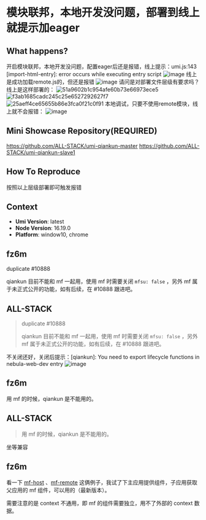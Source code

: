 # 模块联邦，本地开发没问题，部署到线上就提示加eager

## What happens?

开启模块联邦，本地开发没问题，配置eager后还是报错，线上提示：umi.js:143 [import-html-entry]: error occurs while executing entry script
![image](https://user-images.githubusercontent.com/24264872/230293102-49ea6064-4693-4142-946b-f6957696006f.png)
线上是成功加载remote.js的，但还是报错
![image](https://user-images.githubusercontent.com/24264872/230293852-1388dd67-3d3e-4de6-9c60-8a6470b60aca.png)
请问是对部署文件层级有要求吗？线上是这样部署的：
![51a9602b1c954afe60b73e66973ece5](https://user-images.githubusercontent.com/24264872/230295150-ff508518-b06b-46cc-9ba9-dfd1b0e94a60.png)
![f3ab1685cadc245c25e6527292627f7](https://user-images.githubusercontent.com/24264872/230295180-9b462805-e37a-4e25-b76d-8d80f75fb63c.png)
![25aeff4ce65655b86e3fca0f21c0f91](https://user-images.githubusercontent.com/24264872/230295200-3705a733-313c-4949-afc9-5f7f56728860.png)
本地调试，只要不使用remote模块，线上就不会报错：
![image](https://user-images.githubusercontent.com/24264872/230301219-ad2e1a5f-b68e-4371-9783-40b8c36fce61.png)

## Mini Showcase Repository(REQUIRED)

https://github.com/ALL-STACK/umi-qiankun-master
https://github.com/ALL-STACK/umi-qiankun-slave1

## How To Reproduce

按照以上层级部署即可触发报错

## Context

- **Umi Version**: latest
- **Node Version**: 16.19.0
- **Platform**: window10, chrome

## fz6m

duplicate #10888

qiankun 目前不能和 mf 一起用，使用 mf 时需要关闭 `mfsu: false` ，另外 mf 属于未正式公开的功能，如有后续，在 #10888 跟进吧。

## ALL-STACK

> duplicate #10888
>
> qiankun 目前不能和 mf 一起用，使用 mf 时需要关闭 `mfsu: false` ，另外 mf 属于未正式公开的功能，如有后续，在 #10888 跟进吧。

不关闭还好，关闭后提示：[qiankun]: You need to export lifecycle functions in nebula-web-dev entry
![image](https://user-images.githubusercontent.com/24264872/230374676-02431114-ab68-4afa-a199-7d1b5b98389e.png)

## fz6m

用 mf 的时候，qiankun 是不能用的。

## ALL-STACK

> 用 mf 的时候，qiankun 是不能用的。

坐等兼容

## fz6m

看一下 [mf-host](https://github.com/umijs/umi/tree/master/examples/mf-host) 、[mf-remote](https://github.com/umijs/umi/tree/master/examples/mf-remote) 这俩例子，我试了下主应用提供组件，子应用获取父应用的 mf 组件，可以用的（最新版本）。

需要注意的是 context 不通用，即 mf 的组件需要独立，用不了外部的 context 数据。
